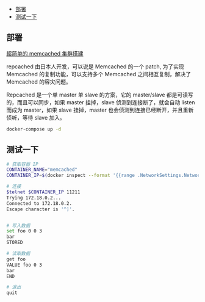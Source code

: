 - [部署](#部署)
- [测试一下](#测试一下)

## 部署

[超简单的 memcached 集群搭建](https://blog.51cto.com/u_11243465/2104364)

repcached 由日本人开发，可以说是 Memcached 的一个 patch, 为了实现 Memcached 的复制功能，可以支持多个 Memcached 之间相互复制，解决了 Memcached 的容灾问题。

Repcached 是一个单 master 单 slave 的方案，它的 master/slave 都是可读写的，而且可以同步，如果 master 挂掉，slave 侦测到连接断了，就会自动 listen 而成为 master，如果 slave 挂掉，master 也会侦测到连接已经断开，并且重新侦听，等待 slave 加入。

```sh
docker-compose up -d
```

## 测试一下

```sh
# 获取容器 IP
CONTAINER_NAME="memcached"
CONTAINER_IP=$(docker inspect --format '{{range .NetworkSettings.Networks}}{{.IPAddress}}{{end}}' $CONTAINER_NAME)

# 连接
$telnet $CONTAINER_IP 11211
Trying 172.18.0.2...
Connected to 172.18.0.2.
Escape character is '^]'.


# 写入数据
set foo 0 0 3
bar
STORED

# 读取数据
get foo
VALUE foo 0 3
bar
END

# 退出
quit
```
